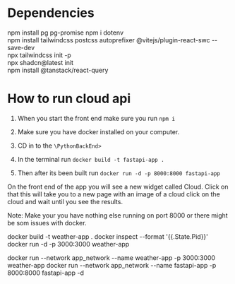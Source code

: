 # Dependencies

npm install pg pg-promise
npm i dotenv  
npm install tailwindcss postcss autoprefixer @vitejs/plugin-react-swc --save-dev  
npx tailwindcss init -p  
npx shadcn@latest init  
npm install @tanstack/react-query

# How to run cloud api

1. When you start the front end make sure you run `npm i`
2. Make sure you have docker installed on your computer.

3. CD in to the `\PythonBackEnd>`

4. In the terminal run `docker build -t fastapi-app .`
5. Then after its been built run `docker run -d -p 8000:8000 fastapi-app`

On the front end of the app you will see a new widget called Cloud.
Click on that this will take you to a new page with an image of a cloud click on the cloud and wait until you see the results.

Note: Make your you have nothing else running on port 8000 or there might be som issues with docker.

docker build -t weather-app .
docker inspect --format '{{.State.Pid}}'
docker run -d -p 3000:3000 weather-app

docker run --network app_network --name weather-app -p 3000:3000 weather-app
docker run --network app_network --name fastapi-app -p 8000:8000 fastapi-app -d
